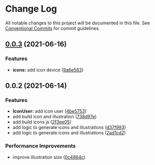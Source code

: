 # Change Log

All notable changes to this project will be documented in this file.
See [Conventional Commits](https://conventionalcommits.org) for commit guidelines.

## [0.0.3](https://github.com/akbarnafisa/my-icon/compare/@myicon/svgs@0.0.2...@myicon/svgs@0.0.3) (2021-06-16)


### Features

* **icons:** add icon device ([9a6e583](https://github.com/akbarnafisa/my-icon/commit/9a6e5839b29915d6ccfca4387df5e47222c24149))





## 0.0.2 (2021-06-14)


### Features

* **IconUser:** add icon user ([4be5753](https://github.com/akbarnafisa/my-icon/commit/4be57539e9c5c366bd473dfdd9274ec073bdd8f1))
* add build icon and illustration ([738d97e](https://github.com/akbarnafisa/my-icon/commit/738d97e95aea27685dd9bdceb223ccaa31404870))
* add build icons js ([2f3ee05](https://github.com/akbarnafisa/my-icon/commit/2f3ee05c9b8f9b11d2c688f4b94dc70ead899142))
* add logic to generate icons and illustrations ([d37f993](https://github.com/akbarnafisa/my-icon/commit/d37f993768e3966b7f768815c9673c2d6dc27f1d))
* add logic to generate icons and illustrations ([2ad1cd2](https://github.com/akbarnafisa/my-icon/commit/2ad1cd25b364dafabbe92b1bcef0098678bb5982))


### Performance Improvements

* improve illustration size ([0c4864c](https://github.com/akbarnafisa/my-icon/commit/0c4864ccc43ad01d0488c461b70d7659f7e150cc))
